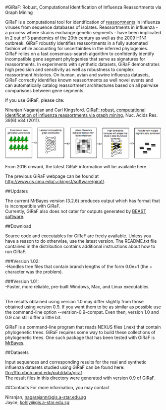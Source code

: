 #GiRaF: Robust, Computational Identification of Influenza Reassortments via Graph Mining

GiRaF is a computational tool for identification of [reassortments](https://en.wikipedia.org/wiki/Reassortment) in influenza viruses from sequence databases of isolates. Reassortments in influenza - a process where strains exchange genetic segments - have been implicated in 2 out of 3 pandemics of the 20th century as well as the 2009 H1N1 outbreak. GiRaF robustly identifies reassortments in a fully automated fashion while accounting for uncertainties in the inferred phylogenies. GiRaF relies on a fast consensus-search algorithm to confidently identify incompatible gene segment phylogenies that serve as signatures for reassortments. In experiments with synthetic datasets, GiRaF demonstrates high precision and sensitivity as well as robustness to complex reassortment histories. On human, avian and swine influenza datasets, GiRaF correctly identifies known reassortments as well novel events and can automatically catalog reassortment architectures based on all pairwise comparisons between gene segments.

If you use GiRaF, please cite:

Niranjan Nagarajan and Carl Kingsford. [GiRaF: robust, computational identification of influenza reassortments via graph mining](http://nar.oxfordjournals.org/content/39/6/e34), Nuc. Acids Res. 39(6):e34 (2011).

![alt tag](img/Schematic.png)

From 2016 onward, the latest GiRaF information will be available here.<br />

The previous GiRaF webpage can be found at http://www.cs.cmu.edu/~ckingsf/software/giraf/.

##Updates

The current MrBayes version (3.2.6) produces output which has format that is incompatible with GiRaF.<br />
Currently, GiRaF also does not cater for outputs generated by [BEAST software](http://beast.bio.ed.ac.uk/).

##Download

Source code and executables for GiRaF are freely available. Unless you have a reason to do otherwise, use the latest version. The README.txt file contained in the distribution contains additional instructions about how to run GiRaF.

###Version 1.02:<br />
-Handles tree files that contain branch lengths of the form 0.0e+1 (the + character was the problem).

###Version 1.01:<br />
-Faster, more reliable, pre-built Windows, Mac, and Linux executables.

<br />
The results obtained using version 1.0 may differ slightly from those obtained using version 0.9. If you want them to be as similar as possible use the command-line option --version-0.9-compat. Even then, version 1.0 and 0.9 can still differ a little bit.

GiRaF is a command-line program that reads NEXUS files (.nex) that contain phylogenetic trees. GiRaF requires some way to build these collections of phylogenetic trees. One such package that has been tested with GiRaF is [MrBayes](http://mrbayes.sourceforge.net/).

##Datasets

Input sequences and corresponding results for the real and synthetic influenza datasets studied using GiRaF can be found here: ftp://ftp.cbcb.umd.edu/pub/data/giraf<br />
The result files in this directory were generated with version 0.9 of GiRaF.

##Contacts
For more information, you may contact

Niranjan, nagarajann@gis.a-star.edu.sg<br />
Jayce, kohjy@gis.a-star.edu.sg
